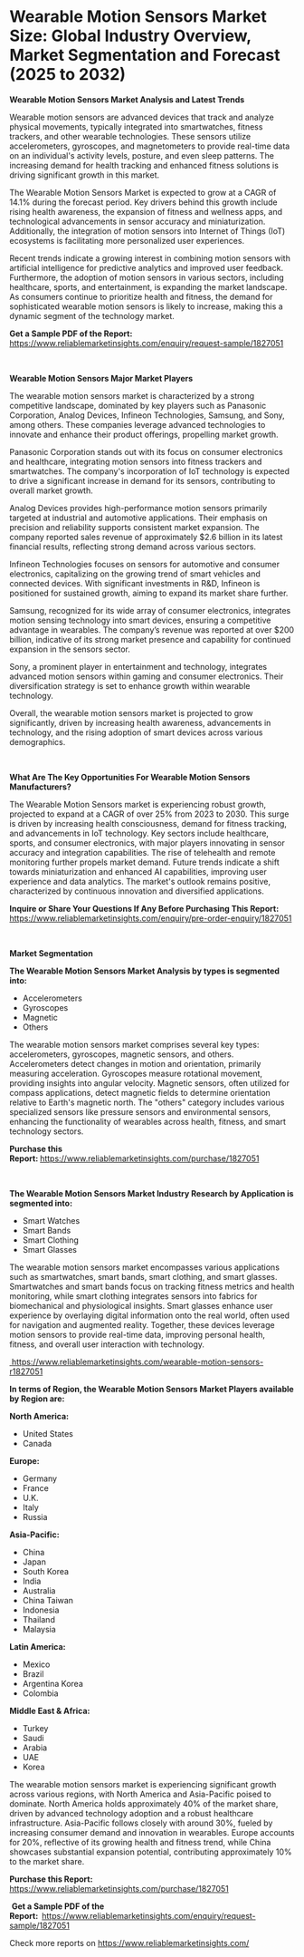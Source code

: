 <p><h1>Wearable Motion Sensors Market Size: Global Industry Overview, Market Segmentation and Forecast (2025 to 2032)</h1></p><p><strong>Wearable Motion Sensors Market Analysis and Latest Trends</strong></p>
<p><p>Wearable motion sensors are advanced devices that track and analyze physical movements, typically integrated into smartwatches, fitness trackers, and other wearable technologies. These sensors utilize accelerometers, gyroscopes, and magnetometers to provide real-time data on an individual's activity levels, posture, and even sleep patterns. The increasing demand for health tracking and enhanced fitness solutions is driving significant growth in this market.</p><p>The Wearable Motion Sensors Market is expected to grow at a CAGR of 14.1% during the forecast period. Key drivers behind this growth include rising health awareness, the expansion of fitness and wellness apps, and technological advancements in sensor accuracy and miniaturization. Additionally, the integration of motion sensors into Internet of Things (IoT) ecosystems is facilitating more personalized user experiences. </p><p>Recent trends indicate a growing interest in combining motion sensors with artificial intelligence for predictive analytics and improved user feedback. Furthermore, the adoption of motion sensors in various sectors, including healthcare, sports, and entertainment, is expanding the market landscape. As consumers continue to prioritize health and fitness, the demand for sophisticated wearable motion sensors is likely to increase, making this a dynamic segment of the technology market.</p></p>
<p><strong>Get a Sample PDF of the Report:&nbsp;</strong> <a href="https://www.reliablemarketinsights.com/enquiry/request-sample/1827051?utm_campaign=2868&utm_medium=2&utm_source=Github&utm_content=ia&utm_term=06042025&utm_id=wearable-motion-sensors">https://www.reliablemarketinsights.com/enquiry/request-sample/1827051</a></p>
<p>&nbsp;</p>
<p><strong>Wearable Motion Sensors Major Market Players</strong></p>
<p><p>The wearable motion sensors market is characterized by a strong competitive landscape, dominated by key players such as Panasonic Corporation, Analog Devices, Infineon Technologies, Samsung, and Sony, among others. These companies leverage advanced technologies to innovate and enhance their product offerings, propelling market growth.</p><p>Panasonic Corporation stands out with its focus on consumer electronics and healthcare, integrating motion sensors into fitness trackers and smartwatches. The company's incorporation of IoT technology is expected to drive a significant increase in demand for its sensors, contributing to overall market growth.</p><p>Analog Devices provides high-performance motion sensors primarily targeted at industrial and automotive applications. Their emphasis on precision and reliability supports consistent market expansion. The company reported sales revenue of approximately $2.6 billion in its latest financial results, reflecting strong demand across various sectors.</p><p>Infineon Technologies focuses on sensors for automotive and consumer electronics, capitalizing on the growing trend of smart vehicles and connected devices. With significant investments in R&D, Infineon is positioned for sustained growth, aiming to expand its market share further.</p><p>Samsung, recognized for its wide array of consumer electronics, integrates motion sensing technology into smart devices, ensuring a competitive advantage in wearables. The company’s revenue was reported at over $200 billion, indicative of its strong market presence and capability for continued expansion in the sensors sector.</p><p>Sony, a prominent player in entertainment and technology, integrates advanced motion sensors within gaming and consumer electronics. Their diversification strategy is set to enhance growth within wearable technology.</p><p>Overall, the wearable motion sensors market is projected to grow significantly, driven by increasing health awareness, advancements in technology, and the rising adoption of smart devices across various demographics.</p></p>
<p>&nbsp;</p>
<p><strong>What Are The Key Opportunities For Wearable Motion Sensors Manufacturers?</strong></p>
<p><p>The Wearable Motion Sensors market is experiencing robust growth, projected to expand at a CAGR of over 25% from 2023 to 2030. This surge is driven by increasing health consciousness, demand for fitness tracking, and advancements in IoT technology. Key sectors include healthcare, sports, and consumer electronics, with major players innovating in sensor accuracy and integration capabilities. The rise of telehealth and remote monitoring further propels market demand. Future trends indicate a shift towards miniaturization and enhanced AI capabilities, improving user experience and data analytics. The market's outlook remains positive, characterized by continuous innovation and diversified applications.</p></p>
<p><strong>Inquire or Share Your Questions If Any Before Purchasing This Report:</strong> <a href="https://www.reliablemarketinsights.com/enquiry/pre-order-enquiry/1827051?utm_campaign=2868&utm_medium=2&utm_source=Github&utm_content=ia&utm_term=06042025&utm_id=wearable-motion-sensors">https://www.reliablemarketinsights.com/enquiry/pre-order-enquiry/1827051</a></p>
<p>&nbsp;</p>
<p><strong>Market Segmentation</strong></p>
<p><strong>The Wearable Motion Sensors Market Analysis by types is segmented into:</strong></p>
<p><ul><li>Accelerometers</li><li>Gyroscopes</li><li>Magnetic</li><li>Others</li></ul></p>
<p><p>The wearable motion sensors market comprises several key types: accelerometers, gyroscopes, magnetic sensors, and others. Accelerometers detect changes in motion and orientation, primarily measuring acceleration. Gyroscopes measure rotational movement, providing insights into angular velocity. Magnetic sensors, often utilized for compass applications, detect magnetic fields to determine orientation relative to Earth's magnetic north. The "others" category includes various specialized sensors like pressure sensors and environmental sensors, enhancing the functionality of wearables across health, fitness, and smart technology sectors.</p></p>
<p><strong>Purchase this Report:&nbsp;</strong><a href="https://www.reliablemarketinsights.com/purchase/1827051?utm_campaign=2868&utm_medium=2&utm_source=Github&utm_content=ia&utm_term=06042025&utm_id=wearable-motion-sensors">https://www.reliablemarketinsights.com/purchase/1827051</a></p>
<p>&nbsp;</p>
<p><strong>The Wearable Motion Sensors Market Industry Research by Application is segmented into:</strong></p>
<p><ul><li>Smart Watches</li><li>Smart Bands</li><li>Smart Clothing</li><li>Smart Glasses</li></ul></p>
<p><p>The wearable motion sensors market encompasses various applications such as smartwatches, smart bands, smart clothing, and smart glasses. Smartwatches and smart bands focus on tracking fitness metrics and health monitoring, while smart clothing integrates sensors into fabrics for biomechanical and physiological insights. Smart glasses enhance user experience by overlaying digital information onto the real world, often used for navigation and augmented reality. Together, these devices leverage motion sensors to provide real-time data, improving personal health, fitness, and overall user interaction with technology.</p></p>
<p><a href="https://www.reliablemarketinsights.com/wearable-motion-sensors-r1827051?utm_campaign=2868&utm_medium=2&utm_source=Github&utm_content=ia&utm_term=06042025&utm_id=wearable-motion-sensors">&nbsp;https://www.reliablemarketinsights.com/wearable-motion-sensors-r1827051</a></p>
<p><strong>In terms of Region, the Wearable Motion Sensors Market Players available by Region are:</strong></p>
<p>
    <p> <strong> North America: </strong>
        <ul>
            <li>United States</li>
            <li>Canada</li>
        </ul>
        </p> 
    <p> <strong> Europe: </strong>
        <ul>
            <li>Germany</li>
            <li>France</li>
            <li>U.K.</li>
            <li>Italy</li>
            <li>Russia</li>
        </ul>
        </p> 
    <p> <strong> Asia-Pacific: </strong>
        <ul>
            <li>China</li>
            <li>Japan</li>
            <li>South Korea</li>
            <li>India</li>
            <li>Australia</li>
            <li>China Taiwan</li>
            <li>Indonesia</li>
            <li>Thailand</li>
            <li>Malaysia</li>
        </ul>
        </p> 
    <p> <strong> Latin America: </strong>
        <ul>
            <li>Mexico</li>
            <li>Brazil</li>
            <li>Argentina Korea</li>
            <li>Colombia</li>
        </ul>
        </p> 
    <p> <strong> Middle East & Africa: </strong>
        <ul>
            <li>Turkey</li>
            <li>Saudi</li>
            <li>Arabia</li>
            <li>UAE</li>
            <li>Korea</li>
        </ul>
    </p>
    </p>
<p><p>The wearable motion sensors market is experiencing significant growth across various regions, with North America and Asia-Pacific poised to dominate. North America holds approximately 40% of the market share, driven by advanced technology adoption and a robust healthcare infrastructure. Asia-Pacific follows closely with around 30%, fueled by increasing consumer demand and innovation in wearables. Europe accounts for 20%, reflective of its growing health and fitness trend, while China showcases substantial expansion potential, contributing approximately 10% to the market share.</p></p>
<p><strong>Purchase this Report: </strong><a href="https://www.reliablemarketinsights.com/purchase/1827051?utm_campaign=2868&utm_medium=2&utm_source=Github&utm_content=ia&utm_term=06042025&utm_id=wearable-motion-sensors">https://www.reliablemarketinsights.com/purchase/1827051</a></p>
<p>&nbsp;<strong>Get a Sample PDF of the Report:&nbsp;&nbsp;</strong><a href="https://www.reliablemarketinsights.com/enquiry/request-sample/1827051?utm_campaign=2868&utm_medium=2&utm_source=Github&utm_content=ia&utm_term=06042025&utm_id=wearable-motion-sensors">https://www.reliablemarketinsights.com/enquiry/request-sample/1827051</a></p>
<p><strong></strong></p>
<p>Check more reports on <a href="https://www.reliablemarketinsights.com/?utm_campaign=2868&utm_medium=2&utm_source=Github&utm_content=ia&utm_term=06042025&utm_id=wearable-motion-sensors">https://www.reliablemarketinsights.com/</a></p>